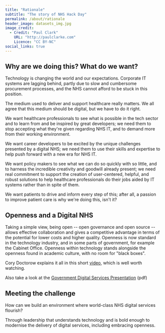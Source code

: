 ```yaml
---
title: "Rationale"
subtitle: "The story of NHS Hack Day"
permalink: /about/rationale
header_image: datasets_img.jpg
image_credit: 
  - Credit: "Paul Clark"
    URL: "http://paulclarke.com"
    Licence: "CC BY-NC"
social_links: true
---
```


## Why are we doing this? What do we want?

Technology is changing the world and our expectations. Corporate IT systems are lagging behind, partly due to slow and cumbersome procurement processes, and the NHS cannot afford to be stuck in this position.

The medium used to deliver and support healthcare really matters. We all agree that this medium should be digital, but we have to do it right.

We want healthcare professionals to see what is possible in the tech sector and to learn from and be inspired by great developers; we need them to stop accepting what they're given  regarding NHS IT, and to demand more from their working environment.

We want career developers to be excited by the unique challenges presented by a digital NHS; we need them to use their skills and expertise to help push forward with a new era for NHS IT.

We want policy makers to see what we can do so quickly with so little, and to harness the incredible creativity and goodwill already present; we need real commitment to support the creation of user-centered, helpful, and robust solutions to help healthcare professionals do their jobs aided by IT systems rather than in spite of them.

We want patients to drive and inform every step of this; after all, a passion to improve patient care is why we're doing this, isn't it?

## Openness and a Digital NHS

Taking a simple view, being open -- open governance and open source -- allows effective collaboration and gives a competitive advantage in terms of the potential for lower costs and higher quality. Openness is now standard in the technology industry, and in some parts of government, for example the Cabinet Office. Openness within technology stands alongside the openness found in academic culture, with no room for "black boxes".

Cory Doctorow explains it all in this short [video](https://youtu.be/zS4H8XDB1bw?t=1h15m), which is well worth watching.

Also take a look at the [Government Digital Services Presentation](/assets/docs/DevelopingNHSDigitalServices.pdf) (pdf)


## Meeting the challenge

How can we build an environment where world-class NHS digital services flourish?

Through leadership that understands technology and is bold enough to modernise the delivery of digital services, including embracing openness.